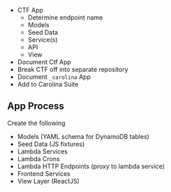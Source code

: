 
* CTF App
  * Determine endpoint name
  * Models
  * Seed Data
  * Service(s)
  * API
  * View
* Document Ctf App
* Break CTF off into separate repository
* Document `_carolina` App
* Add to Carolina Suite

## App Process #

Create the following

* Models (YAML schema for DynamoDB tables)
* Seed Data (JS fixtures)
* Lambda Services
* Lambda Crons
* Lambda HTTP Endpoints (proxy to lambda service)
* Frontend Services
* View Layer (ReactJS)
